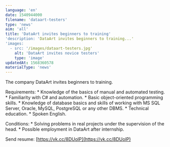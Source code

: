 ```yaml
---
language: 'en'
date: 1540944000
filename: 'dataart-testers'
type: 'news'
aim: 'all'
title: 'DataArt invites beginners to training'
'description: 'DataArt invites beginners to training...'
'images:
  - src: '/images/dataart-testers.jpg'
    alt: 'DataArt invites novice testers'
    type: 'image'
updatedAt: 1568360578
materialType: 'news'
---
```

The company DataArt invites beginners to training.

Requirements: \* Knowledge of the basics of manual and automated testing. \* Familiarity with C# and automation. \* Basic object-oriented programming skills. \* Knowledge of database basics and skills of working with MS SQL Server, Oracle, MySQL, PostgreSQL or any other DBMS. \* Technical education. \* Spoken English.

Conditions: \* Solving problems in real projects under the supervision of the head. \* Possible employment in DataArt after internship.

Send resume: [https://vk.cc/8DUolP](https://vk.cc/8DUolP)

